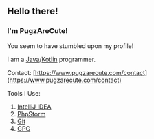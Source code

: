 ## Hello there!

### I'm PugzAreCute!

You seem to have stumbled upon my profile!

I am a [Java](https://java.com/)/[Kotlin](https://kotlinlang.org/) programmer.


Contact: [https://www.pugzarecute.com/contact](https://www.pugzarecute.com/contact)

Tools I Use:
 1. [IntelliJ IDEA](https://www.jetbrains.com/idea/)
 2. [PhpStorm](https://www.jetbrains.com/phpstorm/)
 3. [Git](https://git-scm.com/) 
 4. [GPG](https://gnupg.org/)
